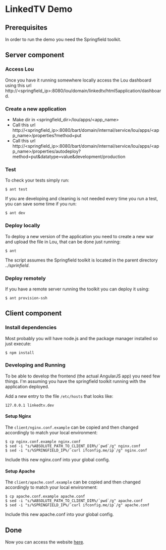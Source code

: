LinkedTV Demo
===================

## Prerequisites

In order to run the demo you need the Springfield toolkit.

## Server component

### Access Lou
Once you have it running somewhere locally access the Lou dashboard using this url 
http://\<springfield_ip\>:8080/lou/domain/linkedtv/html5application/dashboard.

###  Create a new application

* Make dir in \<springfield_dir\>/lou/apps/<app_name>
* Call this url http://\<springfield_ip\>:8080/bart/domain/internal/service/lou/apps/<app_name>/properties?method=put
* Call this url http://\<springfield_ip\>:8080/bart/domain/internal/service/lou/apps/<app_name>/properties/autodeploy?method=put&datatype=value&development/production

### Test

To check your tests simply run:

    $ ant test

If you are developing and cleaning is not needed every time you run a test, you can save some time if you run:

    $ ant dev

### Deploy locally

To deploy a new version of the application you need to create a new war and upload the file in Lou, that can be done just running:

    $ ant

The script assumes the Springfield toolkit is located in the parent directory _../sprinfield_.
 
### Deploy remotely
 
If you have a remote server running the toolkit you can deploy it using:

    $ ant provision-ssh

## Client component

### Install dependencies

Most probably you will have node.js and the package manager installed so just execute:

    $ npm install

### Developing and Running

To be able to develop the frontend (the actual AngularJS app) you need few things.
I'm assuming you have the springfield toolkit running with the application deployed.

Add a new entry to the file `/etc/hosts` that looks like:

    127.0.0.1 linkedtv.dev
    
#### Setup Nginx
    
The `client/nginx.conf.example` can be copied and then changed accordingly to match your local environment:

    $ cp nginx.conf.example nginx.conf
    $ sed -i "s/%ABSOLUTE_PATH_TO_CLIENT_DIR%/`pwd`/g" nginx.conf
    $ sed -i "s/%SPRINGFIELD_IP%/`curl ifconfig.me/ip`/g" nginx.conf
    
Include this new nginx.conf into your global config.

#### Setup Apache

The `client/apache.conf.example` can be copied and then changed accordingly to match your local environment:

    $ cp apache.conf.example apache.conf
    $ sed -i "s/%ABSOLUTE_PATH_TO_CLIENT_DIR%/`pwd`/g" apache.conf
    $ sed -i "s/%SPRINGFIELD_IP%/`curl ifconfig.me/ip`/g" apache.conf
    
Include this new apache.conf into your global config.

## Done

Now you can access the website [here](http://linkedtv.dev).
